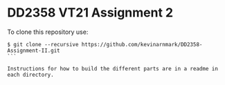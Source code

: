 DD2358 VT21 Assignment 2
======
To clone this repository use:

````
$ git clone --recursive https://github.com/kevinarnmark/DD2358-Assignment-II.git
```

Instructions for how to build the different parts are in a readme in each directory.
